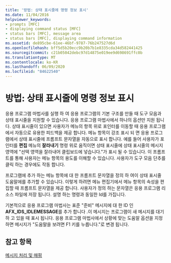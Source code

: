 ```yaml
---
title: '방법: 상태 표시줄에 명령 정보 표시'
ms.date: 11/04/2016
helpviewer_keywords:
- prompts [MFC]
- displaying command status [MFC]
- status bars [MFC], message area
- status bars [MFC], displaying command information
ms.assetid: de895cbe-61ee-46bf-9787-76b247527d6d
ms.openlocfilehash: bff5d5b20ecc9b20b7b1e8335cda34d582441425
ms.sourcegitcommit: c21b05042debc97d14875e019ee9d698691ffc0b
ms.translationtype: MT
ms.contentlocale: ko-KR
ms.lasthandoff: 06/09/2020
ms.locfileid: "84622540"
---
```

# <a name="how-to-display-command-information-in-the-status-bar"></a>방법: 상태 표시줄에 명령 정보 표시

응용 프로그램 마법사를 실행 하 여 응용 프로그램의 기본 구조를 만들 때 도구 모음과 상태 표시줄을 지원할 수 있습니다. 응용 프로그램 마법사에서 하나의 옵션만 지원 됩니다. 상태 표시줄이 있으면 사용자가 메뉴의 항목 위로 포인터를 이동할 때 응용 프로그램에서 자동으로 유용한 피드백을 제공 합니다. 메뉴 항목이 강조 표시 되 면 응용 프로그램에서 상태 표시줄에 프롬프트 문자열을 자동으로 표시 합니다. 예를 들어 사용자가 포인터를 **편집** 메뉴의 **잘라내기** 명령 위로 움직이면 상태 표시줄에 상태 표시줄의 메시지 영역에 "선택 영역을 잘라내어 클립보드에 넣습니다."가 표시 될 수 있습니다. 이 프롬프트를 통해 사용자는 메뉴 항목의 용도를 이해할 수 있습니다. 사용자가 도구 모음 단추를 클릭 하는 경우에도 작동 합니다.

프로그램에 추가 하는 메뉴 항목에 대 한 프롬프트 문자열을 정의 하 여이 상태 표시줄 도움말에를 추가할 수 있습니다. 이렇게 하려면 메뉴 편집기에서 메뉴 항목의 속성을 편집할 때 프롬프트 문자열을 제공 합니다. 사용자가 정의 하는 문자열은 응용 프로그램 리소스 파일에 저장 됩니다. 설명 하는 명령과 동일한 Id를 가집니다.

기본적으로 응용 프로그램 마법사는 표준 "준비" 메시지에 대 한 ID 인 **AFX_IDS_IDLEMESSAGE**를 추가 합니다 .이 메시지는 프로그램이 새 메시지를 대기 하 고 있을 때 표시 됩니다. 응용 프로그램 마법사에서 상황에 맞는 도움말 옵션을 지정 하면 메시지가 "도움말을 보려면 F1 키를 누릅니다."로 변경 됩니다.

## <a name="see-also"></a>참고 항목

[메시지 처리 및 매핑](message-handling-and-mapping.md)
